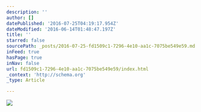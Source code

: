 ```yaml
---
description: ''
author: []
datePublished: '2016-07-25T04:19:17.954Z'
dateModified: '2016-06-14T01:48:47.197Z'
title: ''
starred: false
sourcePath: _posts/2016-07-25-fd1509c1-7296-4e10-aa1c-7075be549e59.md
inFeed: true
hasPage: true
inNav: false
url: fd1509c1-7296-4e10-aa1c-7075be549e59/index.html
_context: 'http://schema.org'
_type: Article

---
```

![](https://the-grid-user-content.s3-us-west-2.amazonaws.com/29ef5e78-cc34-4d57-841b-17c149b35f19.jpg)